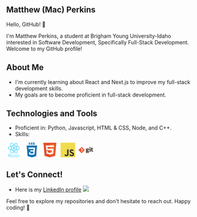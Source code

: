 ## Matthew (Mac) Perkins

Hello, GitHub! 👋

I'm Matthew Perkins, a student at Brigham Young University-Idaho interested in Software Development, Specifically Full-Stack Development. Welcome to my GitHub profile!

## About Me

- I'm currently learning about React and Next.js to improve my full-stack development skills.
- My goals are to become proficient in full-stack development.

## Technologies and Tools

- Proficient in: Python, Javascript, HTML & CSS, Node, and C++.
- Skills: <Any Other Skills or Tools You Want to Highlight>
<div>
    <img src="https://github.com/devicons/devicon/blob/master/icons/react/react-original-wordmark.svg" title="React" alt="React" width="40" height="40"/>&nbsp;
    <img src="https://github.com/devicons/devicon/blob/master/icons/css3/css3-plain-wordmark.svg"  title="CSS3" alt="CSS" width="40" height="40"/>&nbsp;
    <img src="https://github.com/devicons/devicon/blob/master/icons/html5/html5-original.svg" title="HTML5" alt="HTML" width="40" height="40"/>&nbsp;
    <img src="https://github.com/devicons/devicon/blob/master/icons/javascript/javascript-original.svg" title="JavaScript" alt="JavaScript" width="40" height="40"/>&nbsp;
    <img src="https://github.com/devicons/devicon/blob/master/icons/git/git-original-wordmark.svg" title="Git" **alt="Git" width="40" height="40"/>
</div>

## Let's Connect!

- Here is my [LinkedIn profile](www.linkedin.com/in/mperkins-sdev101) [![](https://img.shields.io/badge/LinkedIn-blue?style=for-the-badge&logo=linkedin&logoColor=white)]()

Feel free to explore my repositories and don't hesitate to reach out. Happy coding! 🚀

<!--
**MacPerkins/MacPerkins** is a ✨ _special_ ✨ repository because its `README.md` (this file) appears on your GitHub profile.

Here are some ideas to get you started:

- 🔭 I’m currently working on ...
- 🌱 I’m currently learning ...
- 👯 I’m looking to collaborate on ...
- 🤔 I’m looking for help with ...
- 💬 Ask me about ...
- 📫 How to reach me: ...
- 😄 Pronouns: ...
- ⚡ Fun fact: ...
-->
